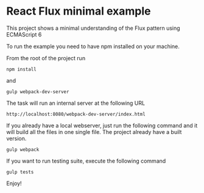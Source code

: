 # React Flux minimal example

This project shows a minimal understanding of the Flux pattern using ECMAScript 6

To run the example you need to have npm installed on your machine.

From the root of the project run 

```
npm install
```
and 
```
gulp webpack-dev-server
```
The task will run an internal server at the following URL
```
http://localhost:8080/webpack-dev-server/index.html
```

If you already have a local webserver, just run the following command and it will build all the files in one single file. The project already have a built version.
```
gulp webpack
```

If you want to run testing suite, execute the following command
```
gulp tests
```

Enjoy!
